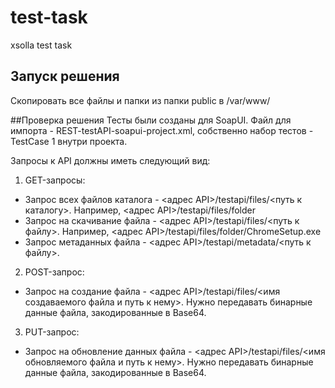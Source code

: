 # test-task
xsolla test task

## Запуск решения
Скопировать все файлы и папки из папки public в /var/www/

##Проверка решения
Тесты были созданы для SoapUI. Файл для импорта - REST-testAPI-soapui-project.xml, собственно набор тестов - TestCase 1 внутри проекта.

Запросы к API должны иметь следующий вид:
1. GET-запросы:
  * Запрос всех файлов каталога - <адрес API>/testapi/files/<путь к каталогу>. Например, <адрес API>/testapi/files/folder
  * Запрос на скачивание файла - <адрес API>/testapi/files/<путь к файлу>. Например, <адрес API>/testapi/files/folder/ChromeSetup.exe
  * Запрос метаданных файла - <адрес API>/testapi/metadata/<путь к файлу>.
2. POST-запрос:
  * Запрос на создание файла - <адрес API>/testapi/files/<имя создаваемого файла и путь к нему>. Нужно передавать бинарные данные файла, закодированные в Base64.
3. PUT-запрос:
  * Запрос на обновление данных файла - <адрес API>/testapi/files/<имя обновляемого файла и путь к нему>. Нужно передавать бинарные данные файла, закодированные в Base64.
  
